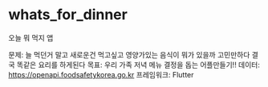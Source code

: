 # whats_for_dinner
오늘 뭐 먹지 앱

문제: 늘 먹던거 말고 새로운건 먹고싶고 영양가있는 음식이 뭐가 있을까 고민만하다 결국 똑같은 요리를 하게된다
목표: 우리 가족 저녁 메뉴 결정을 돕는 어플만들기!!
데이터: https://openapi.foodsafetykorea.go.kr
프레임워크: Flutter